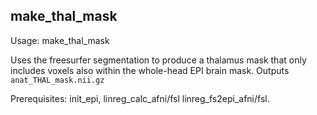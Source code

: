 make_thal_mask
--------------
Usage: make_thal_mask

Uses the freesurfer segmentation to produce a thalamus mask that only includes voxels also within the whole-head EPI brain mask. Outputs `anat_THAL_mask.nii.gz`

Prerequisites: init_epi, linreg_calc_afni/fsl linreg_fs2epi_afni/fsl.